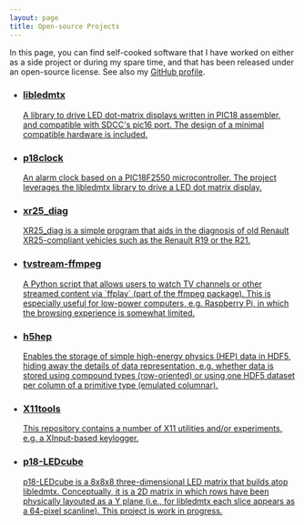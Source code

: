 ```yaml
---
layout: page
title: Open-source Projects
---
```


In this page, you can find self-cooked software that I have worked on either as a side project or during my spare time, and that has been released under an open-source license.
See also my [GitHub profile](https://github.com/jalopezg-git/).

<ul class="portfolio">

<li>
<a href="https://github.com/jalopezg-git/libledmtx">
<div><span style="background-image: url('/public/img/libledmtx.jpg')"/></div>
<h3>libledmtx</h3>
<p>A library to drive LED dot-matrix displays written in PIC18 assembler, and compatible with SDCC's pic16 port.
The design of a minimal compatible hardware is included.</p>
</a>
</li>

<li>
<a href="https://github.com/jalopezg-git/p18clock">
<div><span style="background-image: url('/public/img/p18clock.jpg')"/></div>
<h3>p18clock</h3>
<p>An alarm clock based on a PIC18F2550 microcontroller.
The project leverages the libledmtx library to drive a LED dot matrix display.</p>
</a>
</li>

<li>
<a href="https://github.com/jalopezg-git/xr25_diag">
<div><span style="background-image: url('/public/img/xr25_diag.png')"/></div>
<h3>xr25_diag</h3>
<p>XR25_diag is a simple program that aids in the diagnosis of old Renault XR25-compliant vehicles such as the Renault R19 or the R21.</p>
</a>
</li>

<li>
<a href="https://github.com/jalopezg-git/tvstream-ffplay">
<div><span style="background-image: url('/public/img/tvstream-ffplay.png')"/></div>
<h3>tvstream-ffmpeg</h3>
<p>A Python script that allows users to watch TV channels or other streamed content via `ffplay` (part of the ffmpeg package).
This is especially useful for low-power computers, e.g. Raspberry Pi, in which the browsing experience is somewhat limited.</p>
</a>
</li>

<li>
<a href="https://github.com/jalopezg-git/h5hep">
<div><span style="background-image: url('/public/img/h5hep.png')"/></div>
<h3>h5hep</h3>
<p>Enables the storage of simple high-energy physics (HEP) data in HDF5, hiding away the details of data representation, e.g. whether data is stored using compound types (row-oriented) or using one HDF5 dataset per column of a primitive type (emulated columnar).</p>
</a>
</li>

<li>
<a href="https://github.com/jalopezg-git/X11tools">
<div><span style="background-image: url('/public/img/X11tools.png')"/></div>
<h3>X11tools</h3>
<p>This repository contains a number of X11 utilities and/or experiments, e.g. a XInput-based keylogger.</p>
</a>
</li>

<li>
<a href="https://github.com/jalopezg-git/p18-LEDcube">
<div><span style="background-image: url('/public/img/p18-LEDcube.jpg')"/></div>
<h3>p18-LEDcube</h3>
<p>p18-LEDcube is a 8x8x8 three-dimensional LED matrix that builds atop libledmtx.  Conceptually, it is a 2D matrix in which rows have been physically layouted as a Y plane (i.e., for libledmtx each slice appears as a 64-pixel scanline).
This project is work in progress.</p>
</a>
</li>

</ul>

